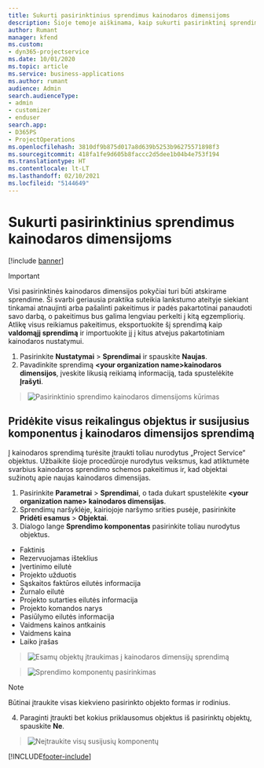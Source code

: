 ```yaml
---
title: Sukurti pasirinktinius sprendimus kainodaros dimensijoms
description: Šioje temoje aiškinama, kaip sukurti pasirinktinį sprendimą kuriant pasirinktines kainodaros dimensijas.
author: Rumant
manager: kfend
ms.custom:
- dyn365-projectservice
ms.date: 10/01/2020
ms.topic: article
ms.service: business-applications
ms.author: rumant
audience: Admin
search.audienceType:
- admin
- customizer
- enduser
search.app:
- D365PS
- ProjectOperations
ms.openlocfilehash: 3810df9b875d017a8d639b5253b96275571898f3
ms.sourcegitcommit: 418fa1fe9d605b8faccc2d5dee1b04b4e753f194
ms.translationtype: HT
ms.contentlocale: lt-LT
ms.lasthandoff: 02/10/2021
ms.locfileid: "5144649"
---
```

# <a name="create-custom-solutions-for-pricing-dimensions"></a>Sukurti pasirinktinius sprendimus kainodaros dimensijoms

[!include [banner](../includes/psa-now-project-operations.md)]

> [!IMPORTANT]
> Visi pasirinktinės kainodaros dimensijos pokyčiai turi būti atskirame sprendime. Ši svarbi geriausia praktika suteikia lankstumo ateityje siekiant tinkamai atnaujinti arba pašalinti pakeitimus ir padės pakartotinai panaudoti savo darbą, o pakeitimus bus galima lengviau perkelti į kitą egzempliorių. Atlikę visus reikiamus pakeitimus, eksportuokite šį sprendimą kaip **valdomąjį sprendimą** ir importuokite jį į kitus atvejus pakartotiniam kainodaros nustatymui.

1. Pasirinkite **Nustatymai** > **Sprendimai** ir spauskite **Naujas**. 
2. Pavadinkite sprendimą **\<your organization name>kainodaros dimensijos**, įveskite likusią reikiamą informaciją, tada spustelėkite **Įrašyti**.

> ![Pasirinktinio sprendimo kainodaros dimensijoms kūrimas](media/Creation-of-custom-pricing-dimension-solution.PNG)
  
## <a name="add-all-required-entities-and-related-components-to-the-pricing-dimension-solution"></a>Pridėkite visus reikalingus objektus ir susijusius komponentus į kainodaros dimensijos sprendimą
Į kainodaros sprendimą turėsite įtraukti toliau nurodytus „Project Service“ objektus. Užbaikite šioje procedūroje nurodytus veiksmus, kad atliktumėte svarbius kainodaros sprendimo schemos pakeitimus ir, kad objektai sužinotų apie naujas kainodaros dimensijas.

1. Pasirinkite **Parametrai** > **Sprendimai**, o tada dukart spustelėkite **\<your organization name> kainodaros dimensijas**. 
2. Sprendimų naršyklėje, kairiojoje naršymo srities pusėje, pasirinkite **Pridėti esamus** > **Objektai**.
3. Dialogo lange **Sprendimo komponentas** pasirinkite toliau nurodytus objektus.

- Faktinis
- Rezervuojamas išteklius
- Įvertinimo eilutė
- Projekto užduotis
- Sąskaitos faktūros eilutės informacija
- Žurnalo eilutė
- Projekto sutarties eilutės informacija
- Projekto komandos narys
- Pasiūlymo eilutės informacija
- Vaidmens kainos antkainis
- Vaidmens kaina 
- Laiko įrašas 

> ![Esamų objektų įtraukimas į kainodaros dimensijų sprendimą](media/Existing-entities-to-PD-solution.png)

> ![Sprendimo komponentų pasirinkimas](media/Dimension-Components.png)

> [!NOTE]
> Būtinai įtraukite visas kiekvieno pasirinkto objekto formas ir rodinius.

4. Paraginti įtraukti bet kokius priklausomus objektus iš pasirinktų objektų, spauskite **Ne**.

> ![Neįtraukite visų susijusių komponentų](media/Do-not-include-required.png)




[!INCLUDE[footer-include](../includes/footer-banner.md)]